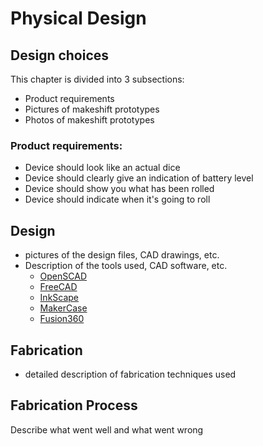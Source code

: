 # Physical Design

## Design choices

This chapter is divided into 3 subsections:
- Product requirements
- Pictures of makeshift prototypes
- Photos of makeshift prototypes

### Product requirements:

- Device should look like an actual dice
- Device should clearly give an indication of battery level
- Device should show you what has been rolled
- Device should indicate when it's going to roll


[comment]: <> (- Pictures of sketches)

[comment]: <> (- Photos of makeshift prototypes)

[comment]: <> (- Design choices)

## Design

- pictures of the design files, CAD drawings, etc.
- Description of the tools used, CAD software, etc.
  - [OpenSCAD](https://openscad.org/)
  - [FreeCAD](https://www.freecadweb.org/)
  - [InkScape](https://inkscape.org/)
  - [MakerCase](https://en.makercase.com/#/)
  - [Fusion360](https://www.autodesk.eu/products/fusion-360/overview)

## Fabrication

- detailed description of fabrication techniques used

## Fabrication Process

Describe what went well and what went wrong

